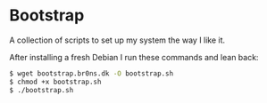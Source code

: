 # Bootstrap

A collection of scripts to set up my system the way I like it.

After installing a fresh Debian I run these commands and lean back:

```sh
$ wget bootstrap.br0ns.dk -O bootstrap.sh
$ chmod +x bootstrap.sh
$ ./bootstrap.sh
```
